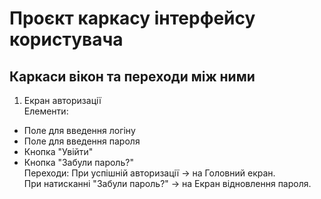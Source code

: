 # Проєкт каркасу інтерфейсу користувача
## Каркаси вікон та переходи між ними
1. Екран авторизації <br>
Елементи:<br>
- Поле для введення логіну
- Поле для введення пароля
- Кнопка "Увійти"
- Кнопка "Забули пароль?"<br>
Переходи:
При успішній авторизації → на Головний екран.<br>
При натисканні "Забули пароль?" → на Екран відновлення пароля.<br>

